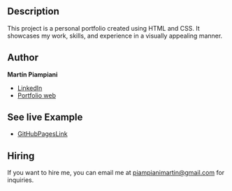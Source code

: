 ## Description
This project is a personal portfolio created using HTML and CSS. It showcases my work, skills, and experience in a visually appealing manner.

## Author 
**Martín Piampiani**

* [LinkedIn](https://www.linkedin.com/in/martin-piampiani)
* [Portfolio web](https://1pampu.github.io/my-portfolio/)

## See live Example
- [GitHubPagesLink](https://1pampu.github.io/my-portfolio/)

## Hiring
If you want to hire me, you can email me at piampianimartin@gmail.com for inquiries.
